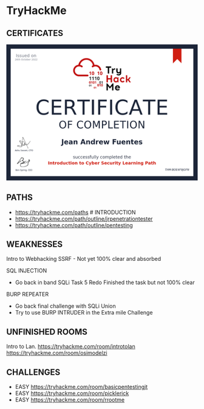 # TryHackMe

## CERTIFICATES

![intro to cybersec](./media/THM-intro-cybersecurity.png)

## PATHS

- https://tryhackme.com/paths # INTRODUCTION
- https://tryhackme.com/path/outline/jrpenetrationtester 
- https://tryhackme.com/path/outline/pentesting 

## WEAKNESSES

Intro to Webhacking 
SSRF - Not yet 100% clear and absorbed

SQL INJECTION 
- Go back in band SQLi Task 5 Redo 
Finished the task but not 100% clear 

BURP REPEATER   
- Go back final challenge with SQLi Union 
- Try to use BURP INTRUDER in the Extra mile Challenge 



## UNFINISHED ROOMS

Intro to Lan. 
https://tryhackme.com/room/introtolan 
https://tryhackme.com/room/osimodelzi

## CHALLENGES

- EASY https://tryhackme.com/room/basicpentestingjt
- EASY https://tryhackme.com/room/picklerick
- EASY https://tryhackme.com/room/rrootme 
